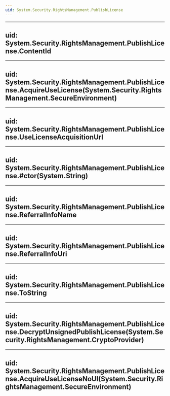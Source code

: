 ```yaml
---
uid: System.Security.RightsManagement.PublishLicense
---
```


---
uid: System.Security.RightsManagement.PublishLicense.ContentId
---

---
uid: System.Security.RightsManagement.PublishLicense.AcquireUseLicense(System.Security.RightsManagement.SecureEnvironment)
---

---
uid: System.Security.RightsManagement.PublishLicense.UseLicenseAcquisitionUrl
---

---
uid: System.Security.RightsManagement.PublishLicense.#ctor(System.String)
---

---
uid: System.Security.RightsManagement.PublishLicense.ReferralInfoName
---

---
uid: System.Security.RightsManagement.PublishLicense.ReferralInfoUri
---

---
uid: System.Security.RightsManagement.PublishLicense.ToString
---

---
uid: System.Security.RightsManagement.PublishLicense.DecryptUnsignedPublishLicense(System.Security.RightsManagement.CryptoProvider)
---

---
uid: System.Security.RightsManagement.PublishLicense.AcquireUseLicenseNoUI(System.Security.RightsManagement.SecureEnvironment)
---
